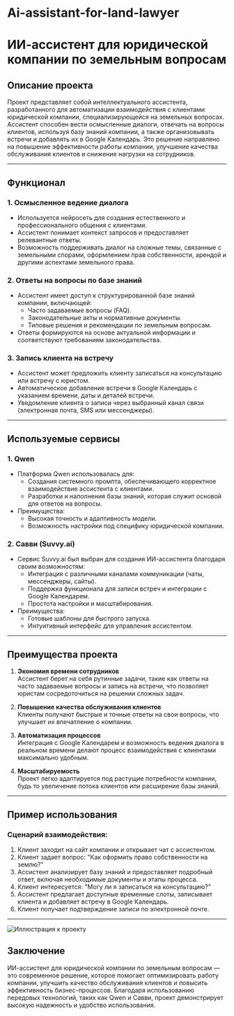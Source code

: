# Ai-assistant-for-land-lawyer
# ИИ-ассистент для юридической компании по земельным вопросам

## Описание проекта
Проект представляет собой интеллектуального ассистента, разработанного для автоматизации взаимодействия с клиентами юридической компании, специализирующейся на земельных вопросах. Ассистент способен вести осмысленные диалоги, отвечать на вопросы клиентов, используя базу знаний компании, а также организовывать встречи и добавлять их в Google Календарь. Это решение направлено на повышение эффективности работы компании, улучшение качества обслуживания клиентов и снижение нагрузки на сотрудников.

---

## Функционал

### 1. **Осмысленное ведение диалога**
   - Используется нейросеть для создания естественного и профессионального общения с клиентами.
   - Ассистент понимает контекст запросов и предоставляет релевантные ответы.
   - Возможность поддерживать диалог на сложные темы, связанные с земельными спорами, оформлением прав собственности, арендой и другими аспектами земельного права.

### 2. **Ответы на вопросы по базе знаний**
   - Ассистент имеет доступ к структурированной базе знаний компании, включающей:
     - Часто задаваемые вопросы (FAQ).
     - Законодательные акты и нормативные документы.
     - Типовые решения и рекомендации по земельным вопросам.
   - Ответы формируются на основе актуальной информации и соответствуют требованиям законодательства.

### 3. **Запись клиента на встречу**
   - Ассистент может предложить клиенту записаться на консультацию или встречу с юристом.
   - Автоматическое добавление встречи в Google Календарь с указанием времени, даты и деталей встречи.
   - Уведомление клиента о записи через выбранный канал связи (электронная почта, SMS или мессенджеры).

---

## Используемые сервисы

### 1. **Qwen**
   - Платформа Qwen использовалась для:
     - Создания системного промпта, обеспечивающего корректное взаимодействие ассистента с клиентами.
     - Разработки и наполнения базы знаний, которая служит основой для ответов на вопросы.
   - Преимущества:
     - Высокая точность и адаптивность модели.
     - Возможность настройки под специфику юридической компании.

### 2. **Савви (Suvvy.ai)**
   - Сервис Suvvy.ai был выбран для создания ИИ-ассистента благодаря своим возможностям:
     - Интеграция с различными каналами коммуникации (чаты, мессенджеры, сайты).
     - Поддержка функционала для записи встреч и интеграции с Google Календарем.
     - Простота настройки и масштабирования.
   - Преимущества:
     - Готовые шаблоны для быстрого запуска.
     - Интуитивный интерфейс для управления ассистентом.

---

## Преимущества проекта

1. **Экономия времени сотрудников**  
   Ассистент берет на себя рутинные задачи, такие как ответы на часто задаваемые вопросы и запись на встречи, что позволяет юристам сосредоточиться на решении сложных задач.

2. **Повышение качества обслуживания клиентов**  
   Клиенты получают быстрые и точные ответы на свои вопросы, что улучшает их впечатление о компании.

3. **Автоматизация процессов**  
   Интеграция с Google Календарем и возможность ведения диалога в реальном времени делают процесс взаимодействия с клиентами максимально удобным.

4. **Масштабируемость**  
   Проект легко адаптируется под растущие потребности компании, будь то увеличение потока клиентов или расширение базы знаний.

---

## Пример использования

### Сценарий взаимодействия:
1. Клиент заходит на сайт компании и открывает чат с ассистентом.
2. Клиент задает вопрос: "Как оформить право собственности на землю?"
3. Ассистент анализирует базу знаний и предоставляет подробный ответ, включая необходимые документы и этапы процесса.
4. Клиент интересуется: "Могу ли я записаться на консультацию?"
5. Ассистент предлагает доступные временные слоты, записывает клиента и добавляет встречу в Google Календарь.
6. Клиент получает подтверждение записи по электронной почте.

---

![Иллюстрация к проекту]([https://example.com/image.png](https://github.com/usolmary/Ai-assistant-for-land-lawyer/blob/main/Screenshot_2.jpg?raw=true))
## Заключение
ИИ-ассистент для юридической компании по земельным вопросам — это современное решение, которое помогает оптимизировать работу компании, улучшить качество обслуживания клиентов и повысить эффективность бизнес-процессов. Благодаря использованию передовых технологий, таких как Qwen и Савви, проект демонстрирует высокую надежность и удобство использования.
